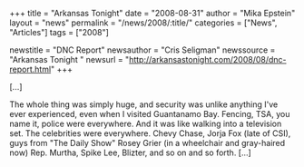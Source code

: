 +++
title = "Arkansas Tonight"
date = "2008-08-31"
author = "Mika Epstein"
layout = "news"
permalink = "/news/2008/:title/"
categories = ["News", "Articles"]
tags = ["2008"]

newstitle = "DNC Report"
newsauthor = "Cris Seligman"
newssource = "Arkansas Tonight "
newsurl = "http://arkansastonight.com/2008/08/dnc-report.html"
+++

[...]

The whole thing was simply huge, and security was unlike anything I've ever experienced, even when I visited Guantanamo Bay. Fencing, TSA, you name it, police were everywhere. And it was like walking into a television set. The celebrities were everywhere. Chevy Chase, Jorja Fox (late of CSI), guys from "The Daily Show" Rosey Grier (in a wheelchair and gray-haired now) Rep. Murtha, Spike Lee, Blizter, and so on and so forth. [...]  
